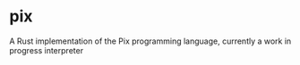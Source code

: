 # pix
A Rust implementation of the Pix programming language, currently a work in progress interpreter 
